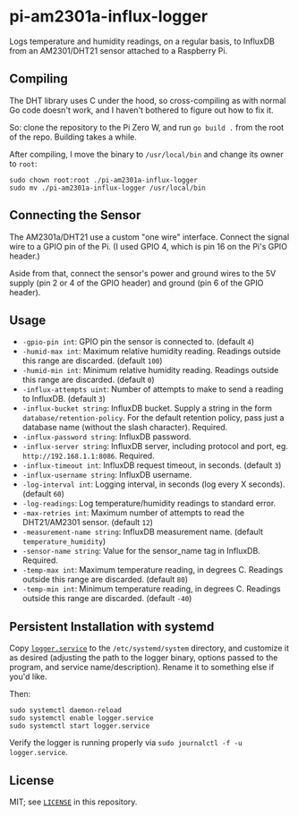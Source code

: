 # pi-am2301a-influx-logger

Logs temperature and humidity readings, on a regular basis, to InfluxDB from an AM2301/DHT21 sensor attached to a Raspberry Pi.

## Compiling

The DHT library uses C under the hood, so cross-compiling as with normal Go code doesn't work, and I haven't bothered to figure out how to fix it.

So: clone the repository to the Pi Zero W, and run `go build .` from the root of the repo. Building takes a while.

After compiling, I move the binary to `/usr/local/bin` and change its owner to `root`:
```
sudo chown root:root ./pi-am2301a-influx-logger
sudo mv ./pi-am2301a-influx-logger /usr/local/bin
```

## Connecting the Sensor

The AM2301a/DHT21 use a custom "one wire" interface. Connect the signal wire to a GPIO pin of the Pi. (I used GPIO 4, which is pin 16 on the Pi's GPIO header.)

Aside from that, connect the sensor's power and ground wires to the 5V supply (pin 2 or 4 of the GPIO header) and ground (pin 6 of the GPIO header).

## Usage

- `-gpio-pin int`: GPIO pin the sensor is connected to. (default `4`)
- `-humid-max int`: Maximum relative humidity reading. Readings outside this range are discarded. (default `100`)
- `-humid-min int`: Minimum relative humidity reading. Readings outside this range are discarded. (default `0`)
- `-influx-attempts uint`: Number of attempts to make to send a reading to InfluxDB. (default `3`)
- `-influx-bucket string`: InfluxDB bucket. Supply a string in the form `database/retention-policy`. For the default retention policy, pass just a database name (without the slash character). Required.
- `-influx-password string`: InfluxDB password.
- `-influx-server string`: InfluxDB server, including protocol and port, eg. `http://192.168.1.1:8086`. Required.
- `-influx-timeout int`: InfluxDB request timeout, in seconds. (default `3`)
- `-influx-username string`: InfluxDB username.
- `-log-interval int`: Logging interval, in seconds (log every X seconds). (default `60`)
- `-log-readings`: Log temperature/humidity readings to standard error.
- `-max-retries int`: Maximum number of attempts to read the DHT21/AM2301 sensor. (default `12`)
- `-measurement-name string`: InfluxDB measurement name. (default `temperature_humidity`)
- `-sensor-name string`: Value for the sensor_name tag in InfluxDB. Required.
- `-temp-max int`: Maximum temperature reading, in degrees C. Readings outside this range are discarded. (default `80`)
- `-temp-min int`: Minimum temperature reading, in degrees C. Readings outside this range are discarded. (default `-40`)

## Persistent Installation with systemd

Copy [`logger.service`](logger.service) to the `/etc/systemd/system` directory, and customize it as desired (adjusting the path to the logger binary, options passed to the program, and service name/description). Rename it to something else if you'd like.

Then:
```
sudo systemctl daemon-reload
sudo systemctl enable logger.service
sudo systemctl start logger.service
```

Verify the logger is running properly via `sudo journalctl -f -u logger.service`.

## License

MIT; see [`LICENSE`](LICENSE) in this repository.
